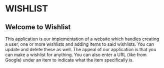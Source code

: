 # WISHLIST

## Welcome to Wishlist

This application is our implementation of a website which handles creating a user, one or more wishlists and adding 
items to said wishlists. You can update and delete these as well. 
The appeal of our application is that you can make a wishlist for anything. 
You can also enter a URL (like from Google) under an item to indicate what the item specifically is.






